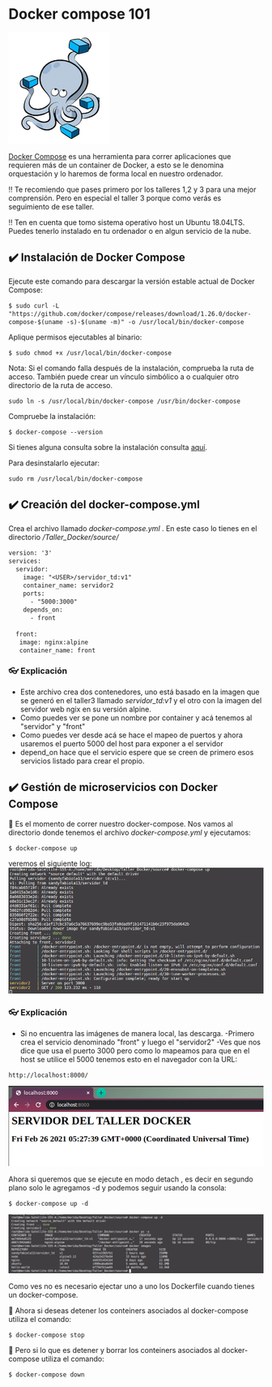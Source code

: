 # Docker compose 101
![](/images/compose.png)

[Docker Compose](https://github.com/docker/compose) es una herramienta para correr aplicaciones que requieren más de un container de Docker, a esto se le denomina orquestación y lo haremos de forma local en nuestro ordenador.

:bangbang: Te recomiendo que pases primero por los talleres 1,2 y 3 para una mejor comprensión. Pero en especial el taller 3 porque como verás es seguimiento de ese taller.

:bangbang: Ten en cuenta que tomo sistema operativo host un Ubuntu 18.04LTS. Puedes tenerlo instalado en tu ordenador o en algun servicio de la nube.

## :heavy_check_mark: Instalación de Docker Compose

Ejecute este comando para descargar la versión estable actual de Docker Compose:
```
$ sudo curl -L "https://github.com/docker/compose/releases/download/1.26.0/docker-compose-$(uname -s)-$(uname -m)" -o /usr/local/bin/docker-compose
```

Aplique permisos ejecutables al binario:
```
$ sudo chmod +x /usr/local/bin/docker-compose
```

Nota:​ Si el comando falla después de la instalación, comprueba la ruta de acceso. También
puede crear un vínculo simbólico a o cualquier otro directorio de la ruta de acceso.
```
sudo ln -s /usr/local/bin/docker-compose /usr/bin/docker-compose
```
Compruebe la instalación:
```
$ docker-compose --version
```

Si tienes alguna consulta sobre la instalación consulta [aquí](​https://docs.docker.com/compose/install/).

Para desinstalarlo ejecutar:
```
sudo rm /usr/local/bin/docker-compose
```
## :heavy_check_mark: Creación del docker-compose.yml
Crea el archivo llamado *docker-compose.yml* . En este caso lo tienes en el directorio */Taller_Docker/source/*
```
version: '3'
services:
  servidor:
    image: "<USER>/servidor_td:v1"
    container_name: servidor2
    ports:
      - "5000:3000"
    depends_on:
      - front

  front:
   image: nginx:alpine
   container_name: front
```

### :eyeglasses: Explicación
- Este archivo crea dos contenedores, uno está basado en la imagen que se generó en el taller3 llamado *servidor_td:v1* y el otro con la imagen del servidor web ngix en su versión alpine.
- Como puedes ver se pone un nombre por container y acá tenemos al "servidor" y "front"
- Como puedes ver desde acá se hace el mapeo de puertos y ahora usaremos el puerto 5000 del host para exponer a el servidor
- depend_on hace que el servicio espere que se creen de primero esos servicios listado para crear el propio.

## :heavy_check_mark: Gestión de microservicios con Docker Compose
:wrench: Es el momento de correr nuestro docker-compose. Nos vamos al directorio donde tenemos el archivo *docker-compose.yml* y ejecutamos:
```
$ docker-compose up 
```

veremos el siguiente log:
![](/images/log.png)
### :eyeglasses: Explicación
- Si no encuentra las imágenes de manera local, las descarga.
-Primero crea el servicio denominado "front" y luego el "servidor2"
-Ves que nos dice que usa el puerto 3000 pero como lo mapeamos para que en el host se utilice el 5000 tenemos esto en el navegador con la URL:
```
http://localhost:8000/
```

![](/images/server80001.png)

Ahora si queremos que se ejecute en modo detach , es decir en segundo plano solo le agregamos -d y podemos seguir usando la consola:
```
$ docker-compose up -d
```
![](/images/log3.png)

Como ves no es necesario ejectar uno a uno los Dockerfile cuando tienes un docker-compose.

:wrench:  Ahora si deseas detener los conteiners asociados al docker-compose utiliza el comando:
```
$ docker-compose stop
```
:wrench:  Pero si lo que es detener y borrar los conteiners asociados al docker-compose utiliza el comando:
```
$ docker-compose down
```